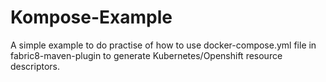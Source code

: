 # Kompose-Example
A simple example to do practise of how to use docker-compose.yml file in fabric8-maven-plugin to generate Kubernetes/Openshift resource descriptors.
